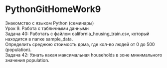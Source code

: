 # PythonGitHomeWork9  
Знакомство с языком Python (семинары)  
Урок 9. Работа с табличными данными  
Задача 40: Работать с файлом california_housing_train.csv, который находится в папке sample_data.  
Определить среднюю стоимость дома, где кол-во людей от 0 до 500 (population).  
Задача 42: Узнать какая максимальная households в зоне минимального значения population.
